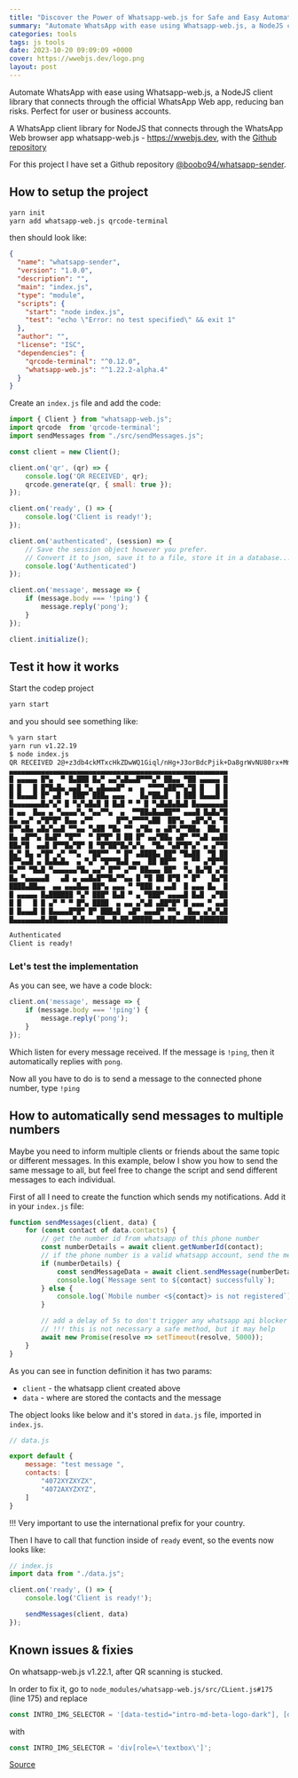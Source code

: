 ```yaml
---
title: "Discover the Power of Whatsapp-web.js for Safe and Easy Automation"
summary: "Automate WhatsApp with ease using Whatsapp-web.js, a NodeJS client library that connects through the official WhatsApp Web app, reducing ban risks. Perfect for user or business accounts."
categories: tools
tags: js tools
date: 2023-10-20 09:09:09 +0000
cover: https://wwebjs.dev/logo.png
layout: post
---
```


Automate WhatsApp with ease using Whatsapp-web.js, a NodeJS client library that connects through the official WhatsApp Web app, reducing ban risks. Perfect for user or business accounts.

A WhatsApp client library for NodeJS that connects through the WhatsApp Web browser app whatsapp-web.js - <https://wwebjs.dev>, with the [Github repository](https://github.com/pedroslopez/whatsapp-web.js)

For this project I have set a Github repository [@boobo94/whatsapp-sender](https://github.com/boobo94/whatsapp-sender).

## How to setup the project

```sh
yarn init
yarn add whatsapp-web.js qrcode-terminal
```

then should look like:

```json
{
  "name": "whatsapp-sender",
  "version": "1.0.0",
  "description": "",
  "main": "index.js",
  "type": "module",
  "scripts": {
    "start": "node index.js",
    "test": "echo \"Error: no test specified\" && exit 1"
  },
  "author": "",
  "license": "ISC",
  "dependencies": {
    "qrcode-terminal": "^0.12.0",
    "whatsapp-web.js": "^1.22.2-alpha.4"
  }
}

```

Create an `index.js` file and add the code:

```js
import { Client } from "whatsapp-web.js";
import qrcode  from 'qrcode-terminal';
import sendMessages from "./src/sendMessages.js";

const client = new Client();

client.on('qr', (qr) => {
    console.log('QR RECEIVED', qr);
    qrcode.generate(qr, { small: true });
});

client.on('ready', () => {
    console.log('Client is ready!');
});

client.on('authenticated', (session) => {    
    // Save the session object however you prefer.
    // Convert it to json, save it to a file, store it in a database...
    console.log('Authenticated')
});

client.on('message', message => {
    if (message.body === '!ping') {
        message.reply('pong');
    }
});

client.initialize();
```

## Test it how it works

Start the codep project

```sh
yarn start
```

and you should see something like:

```sh
% yarn start
yarn run v1.22.19
$ node index.js
QR RECEIVED 2@+z3db4ckMTxcHkZDwWQ1Giql/nHg+J3orBdcPjik+Da8grWvNU80rx+MmZa2ow==,lZReDwpuYK+nakVa8B9/i1WhslxxbG3a2Nm+InE=,MwSE0qcS/nJ3k1yAU=,Xu2utPNJlPKbGEbvAyrvXI+igWG7QBZnNmcEnU=,1
▄▄▄▄▄▄▄▄▄▄▄▄▄▄▄▄▄▄▄▄▄▄▄▄▄▄▄▄▄▄▄▄▄▄▄▄▄▄▄▄▄▄▄▄▄▄▄▄▄▄▄▄▄▄▄
█ ▄▄▄▄▄ █▀▄  ▀ █▄███ █▄▀ ▄▄▀▄█▄▄█▀▀▀▄▀ ██▄▄ ▀██ ▄▄▄▄▄ █
█ █   █ █▀█▄█▄ ▄▄█ ▀▄ ▄█▄▄▄█▀ ▄  ▄ ▀▀▀▀▄██▀▀▄▀█ █   █ █
█ █▄▄▄█ █▀ ▄█ ▀ ███▀ ███▄ ▄▄▄    █▄▀██▄█  █ ███ █▄▄▄█ █
█▄▄▄▄▄▄▄█▄▀▄▀ █ ▀▄▀▄█▄█ █ █▄█ ▀ ▀ █ ▀▄█▄█▄█▄█ █▄▄▄▄▄▄▄█
█ ▄▄  █▄▄ ▄ ▀▄▄▄▄▀▄ ▀▄▄▀▀▄  ▄  ▀▀██▄█▄▄██▀▀ ▄▄▄█ █▄█▄▀█
█▄ ▄▄▀ ▄▀█▀█▀ █▄▄ ▄▀▀      █▀▀▄▀▀▀▀▄██  ██▀▄  ▄█▀▄▀▄ ▀█
█▀▀▄█▄ ▄█▄▀▄▄█ ▀▀▄▄ ▀▄██ ▀█▄ ▀▀ ▄▀█▄ ▄ ▄█▀▄▀▀██▄  ██▄ █
█▄ ▄█▀▀▄ █▄█▀ ▀█▀▀  ▀ █▀█▀ █ ██ █▀ ▄▄▀██▄ ▄█▀ ▀▀▄█ ▄▄██
██▄▀█  ▄▄█ █▀▀█▄▀█▀ █ ▀█▀██▀█▄▀▄▀▄  ▀█▄ ▀▄█▀█▀▄▀ ▄ ▄▀▀█
█▄▀ █▄ ▄▀█▀ ▄▀ ▀▀▄  ▀██▀▀  ▀ █▀ ▄████▄ ██▀ ▀█▄██  ▀█ ██
█▀▀▄▄█ ▄ █▄█▄█▄  ▄ ▀▄▀ ▀█▀▀█▄█ ▄▄  ██ ██▀▀  ▄ ▀▀ ▄▀█▀▀█
█▄▀▀ ▀█▄█ ▀▄▄▄▄▄▄▀█▄ ▄▄▀ █▀▀ ▄▀▀ ██▄▄▄ ██▀  ▀▄ █▄▀█ ▄▀█
█▄ ▀▄▄▄▄▄█   ▄█ ▄ ▄▄█▄█▀▀█▄▀▀▄▄ █ ▀█ ██ █▀█ ▀ █▀   █▄▀█
████▄██▄▄  ▄▄ ▄▄▄█▄▄ ██▀▄ ▄▄▄ ▀ ▀███ ▄ ▄▄█  █ ▄▄▄ █▄  █
█ ▄▄▄▄▄ █▄██████ ▀▄▀ ███▀ █▄█ ▀ ▄ ▀███▀ ▄▄▄▄█ █▄█  ▄▀██
█ █   █ █ ▄▀ ▀ ▀ █▀▄ ████  ▄ ▄▄ ▄▀▄█ ▄██▀█▀ █ ▄▄▄ ▀ ▄▄█
█ █▄▄▄█ █ █▄▄▄▄█▀█▀ █▀ ███▄█  ▄█▀ ▄▄▄█▀ ▀▀▄  █▄▄ ▄▀▄▀▄█
█▄▄▄▄▄▄▄█▄██▄▄▄▄█▄█▄▄▄██▄▄█▄██▄█████▄▄█▄██▄▄███▄███████

Authenticated
Client is ready!
```

### Let's test the implementation

As you can see, we have a code block:

```js
client.on('message', message => {
    if (message.body === '!ping') {
        message.reply('pong');
    }
});
```

Which listen for every message received. If the message is `!ping`, then it automatically replies with `pong`.

Now all you have to do is to send a message to the connected phone number, type `!ping`

## How to automatically send messages to multiple numbers

Maybe you need to inform multiple clients or friends about the same topic or different messages. In this example, below I show you how to send the same message to all, but feel free to change the script and send different messages to each individual.

First of all I need to create the function which sends my notifications. Add it in your `index.js` file:

```js
function sendMessages(client, data) {
    for (const contact of data.contacts) {
        // get the number id from whatsapp of this phone number
        const numberDetails = await client.getNumberId(contact);
        // if the phone number is a valid whatsapp account, send the message
        if (numberDetails) {
            const sendMessageData = await client.sendMessage(numberDetails._serialized, data.message); // send message
            console.log(`Message sent to ${contact} successfully`);
        } else {
            console.log(`Mobile number <${contact}> is not registered`);
        }

        // add a delay of 5s to don't trigger any whatsapp api blocker
        // !!! this is not necessary a safe method, but it may help
        await new Promise(resolve => setTimeout(resolve, 5000));
    }
}
```

As you can see in function definition it has two params:
- `client` - the whatsapp client created above
- `data` - where are stored the contacts and the message

The object looks like below and it's stored in `data.js` file, imported in `index.js`.

```js
// data.js

export default {
    message: "test message ",
    contacts: [
        "4072XYZXYZX",
        "4072AXYZXYZ",
    ]
}
```
!!! Very important to use the international prefix for your country.

Then I have to call that function inside of `ready` event, so the events now looks like:

```js
// index.js
import data from "./data.js";

client.on('ready', () => {
    console.log('Client is ready!');

    sendMessages(client, data)
});
```


## Known issues & fixies

On whatsapp-web.js v1.22.1, after QR scanning is stucked.

In order to fix it, go to `node_modules/whatsapp-web.js/src/CLient.js#175` (line 175) and replace

```js
const INTRO_IMG_SELECTOR = '[data-testid="intro-md-beta-logo-dark"], [data-testid="intro-md-beta-logo-light"], [data-asset-intro-image-light="true"], [data-asset-intro-image-dark="true"]';
```

with

```js
const INTRO_IMG_SELECTOR = 'div[role=\'textbox\']';
```

[Source](https://github.com/pedroslopez/whatsapp-web.js/issues/2473#issuecomment-1707469920)
